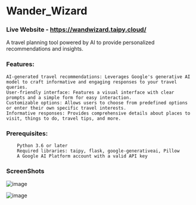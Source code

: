 # Wander_Wizard
### Live Website - https://wandwizard.taipy.cloud/
A travel planning tool powered by AI to provide personalized recommendations and insights.

### Features:

    AI-generated travel recommendations: Leverages Google's generative AI model to craft informative and engaging responses to your travel queries.
    User-friendly interface: Features a visual interface with clear prompts and a simple form for easy interaction.
    Customizable options: Allows users to choose from predefined options or enter their own specific travel interests.
    Informative responses: Provides comprehensive details about places to visit, things to do, travel tips, and more.

###  Prerequisites:

        Python 3.6 or later
        Required libraries: taipy, flask, google-generativeai, Pillow
        A Google AI Platform account with a valid API key

### ScreenShots
![image](https://github.com/JuliusR8ll/Wander_Wizard/assets/113248967/ad6e6a7e-e44c-49e0-bc34-6da65ead8b55)

![image](https://github.com/JuliusR8ll/Wander_Wizard/assets/113248967/92234f15-05e1-41d5-98ea-24e4c0d9aa20)


